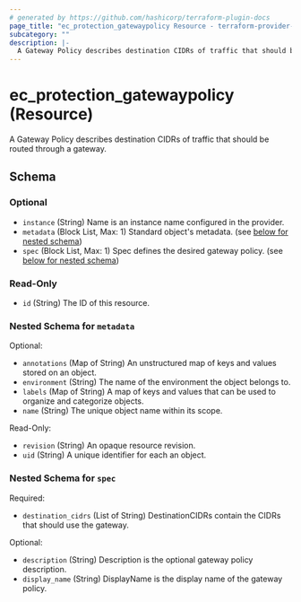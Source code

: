```yaml
---
# generated by https://github.com/hashicorp/terraform-plugin-docs
page_title: "ec_protection_gatewaypolicy Resource - terraform-provider-ec"
subcategory: ""
description: |-
  A Gateway Policy describes destination CIDRs of traffic that should be routed through a gateway.
---
```


# ec_protection_gatewaypolicy (Resource)

A Gateway Policy describes destination CIDRs of traffic that should be routed through a gateway.



<!-- schema generated by tfplugindocs -->
## Schema

### Optional

- `instance` (String) Name is an instance name configured in the provider.
- `metadata` (Block List, Max: 1) Standard object's metadata. (see [below for nested schema](#nestedblock--metadata))
- `spec` (Block List, Max: 1) Spec defines the desired gateway policy. (see [below for nested schema](#nestedblock--spec))

### Read-Only

- `id` (String) The ID of this resource.

<a id="nestedblock--metadata"></a>
### Nested Schema for `metadata`

Optional:

- `annotations` (Map of String) An unstructured map of keys and values stored on an object.
- `environment` (String) The name of the environment the object belongs to.
- `labels` (Map of String) A map of keys and values that can be used to organize and categorize objects.
- `name` (String) The unique object name within its scope.

Read-Only:

- `revision` (String) An opaque resource revision.
- `uid` (String) A unique identifier for each an object.


<a id="nestedblock--spec"></a>
### Nested Schema for `spec`

Required:

- `destination_cidrs` (List of String) DestinationCIDRs contain the CIDRs that should use the gateway.

Optional:

- `description` (String) Description is the optional gateway policy description.
- `display_name` (String) DisplayName is the display name of the gateway policy.
